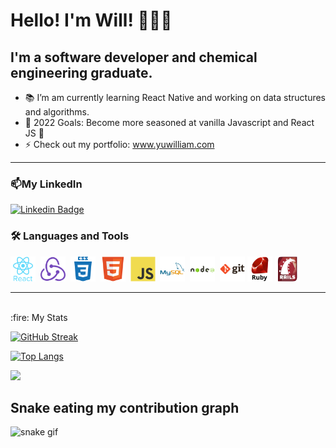 # Hello! I'm Will! 👋👨‍💻

## I'm a software developer and chemical engineering graduate.

- 📚 I’m am currently learning React Native and working on data structures and algorithms.
- 🥅 2022 Goals: Become more seasoned at vanilla Javascript and React JS 💪
- ⚡ Check out my portfolio: www.yuwilliam.com

------------------
### :mailbox:My LinkedIn 
[![Linkedin Badge](https://img.shields.io/badge/-Will&nbsp;Yu-blue?style=flat&logo=Linkedin&logoColor=white)](https://www.linkedin.com/in/will-yu-56b101a8/)
<img src="https://komarev.com/ghpvc/?username=wyu6609&style=flat-square&color=blue" alt=""/>



### :hammer_and_wrench: Languages and Tools 


  
  <div>
  <img src="https://github.com/devicons/devicon/blob/master/icons/react/react-original-wordmark.svg" title="React" alt="React" width="40" height="40"/>&nbsp;
  <img src="https://github.com/devicons/devicon/blob/master/icons/redux/redux-original.svg" title="Redux" alt="Redux " width="40" height="40"/>&nbsp;
  <img src="https://github.com/devicons/devicon/blob/master/icons/css3/css3-plain-wordmark.svg"  title="CSS3" alt="CSS" width="40" height="40"/>&nbsp;
  <img src="https://github.com/devicons/devicon/blob/master/icons/html5/html5-original.svg" title="HTML5" alt="HTML" width="40" height="40"/>&nbsp;
  <img src="https://github.com/devicons/devicon/blob/master/icons/javascript/javascript-original.svg" title="JavaScript" alt="JavaScript" width="40" height="40"/>&nbsp;
  <img src="https://github.com/devicons/devicon/blob/master/icons/mysql/mysql-original-wordmark.svg" title="MySQL"  alt="MySQL" width="40" height="40"/>&nbsp;
  <img src="https://github.com/devicons/devicon/blob/master/icons/nodejs/nodejs-original-wordmark.svg" title="NodeJS" alt="NodeJS" width="40" height="40"/>&nbsp;
  <img src="https://github.com/devicons/devicon/blob/master/icons/git/git-original-wordmark.svg" title="Git" **alt="Git" width="40" height="40"/>
  <img src="https://github.com/devicons/devicon/blob/master/icons/ruby/ruby-original-wordmark.svg" title="Ruby" **alt="Ruby" width="40" height="40"/>
  <img src="https://github.com/devicons/devicon/blob/master/icons/rails/rails-original-wordmark.svg" title="Rails" **alt="Rails" width="40" height="40"/>
 
</div>

------------------

<br />
:fire: My Stats  <br />

[![GitHub Streak](https://github-readme-streak-stats.herokuapp.com/?user=wyu6609&theme=auto)](https://git.io/streak-stats)


[![Top Langs](https://github-readme-stats.vercel.app/api/top-langs/?username=wyu6609&layout=compact&theme=default)](https://github.com/anuraghazra/github-readme-stats)

![](https://github-profile-summary-cards.vercel.app/api/cards/profile-details?username=wyu6609&theme=vue)

## Snake eating my contribution graph
![snake gif](https://github.com/wyu6609/wyu6609/blob/output/github-contribution-grid-snake.gif)

<!-- 
[![Will's GitHub stats](https://github-readme-stats.vercel.app/api?username=wyu6609)](https://github.com/wyu6609/github-readme-stats)
 -->
